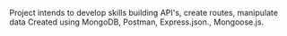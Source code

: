 Project intends to develop skills building API's, create routes, manipulate data 
Created using MongoDB, Postman, Express.json., Mongoose.js.